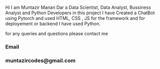 Hi I am Muntazir Manan Dar a Data Scientist, Data Analyst, Bussiness Analyst and Python Developers in this project I have Created a ChatBot using Pytorch and used HTML, CSS , JS for the framework and for deployement or backend I have used Python.

for any queries and questions please contact me 
<h3>Email</h3>
<h3>muntazircodes@gmail.com</h3>